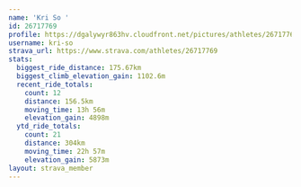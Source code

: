 ```yaml
---
name: 'Kri So '
id: 26717769
profile: https://dgalywyr863hv.cloudfront.net/pictures/athletes/26717769/7761026/14/large.jpg
username: kri-so
strava_url: https://www.strava.com/athletes/26717769
stats:
  biggest_ride_distance: 175.67km
  biggest_climb_elevation_gain: 1102.6m
  recent_ride_totals:
    count: 12
    distance: 156.5km
    moving_time: 13h 56m
    elevation_gain: 4898m
  ytd_ride_totals:
    count: 21
    distance: 304km
    moving_time: 22h 57m
    elevation_gain: 5873m
layout: strava_member
--- 
```

